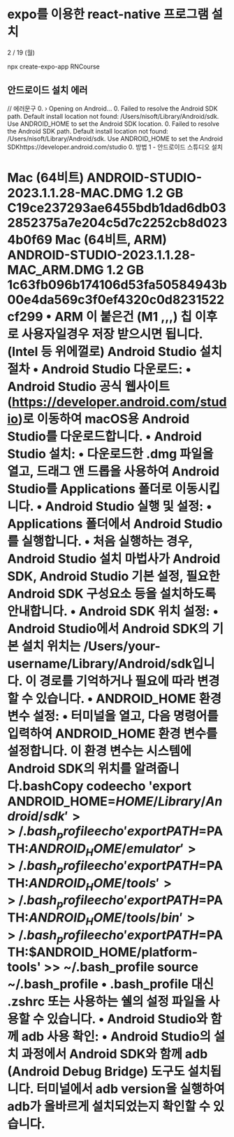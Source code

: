 # expo를 이용한 react-native 프로그램 설치

2 / 19 (월)

npx create-expo-app RNCourse

## 안드로이드 설치 에러

// 에러문구 0. › Opening on Android... 0. Failed to resolve the Android SDK path. Default install location not found: /Users/nisoft/Library/Android/sdk. Use ANDROID_HOME to set the Android SDK location. 0. Failed to resolve the Android SDK path. Default install location not found: /Users/nisoft/Library/Android/sdk. Use ANDROID_HOME to set the Android SDKhttps://developer.android.com/studio 0. 방법 1 - 안드로이드 스튜디오 설치

Mac
(64비트)
ANDROID-STUDIO-2023.1.1.28-MAC.DMG
1.2 GB
C19ce237293ae6455bdb1dad6db032852375a7e204c5d7c2252cb8d0234b0f69
Mac
(64비트, ARM)
ANDROID-STUDIO-2023.1.1.28-MAC_ARM.DMG
1.2 GB
1c63fb096b174106d53fa50584943b00e4da569c3f0ef4320c0d8231522cf299
• ARM 이 붙은건 (M1 ,,,) 칩 이후로 사용자일경우 저장 받으시면 됩니다. (Intel 등 위에껄로)
Android Studio 설치 절차
• Android Studio 다운로드:
• Android Studio 공식 웹사이트(https://developer.android.com/studio)로 이동하여 macOS용 Android Studio를 다운로드합니다.
• Android Studio 설치:
• 다운로드한 .dmg 파일을 열고, 드래그 앤 드롭을 사용하여 Android Studio를 Applications 폴더로 이동시킵니다.
• Android Studio 실행 및 설정:
• Applications 폴더에서 Android Studio를 실행합니다.
• 처음 실행하는 경우, Android Studio 설치 마법사가 Android SDK, Android Studio 기본 설정, 필요한 Android SDK 구성요소 등을 설치하도록 안내합니다.
• Android SDK 위치 설정:
• Android Studio에서 Android SDK의 기본 설치 위치는 /Users/your-username/Library/Android/sdk입니다. 이 경로를 기억하거나 필요에 따라 변경할 수 있습니다.
• ANDROID_HOME 환경 변수 설정:
• 터미널을 열고, 다음 명령어를 입력하여 ANDROID_HOME 환경 변수를 설정합니다. 이 환경 변수는 시스템에 Android SDK의 위치를 알려줍니다.bashCopy codeecho 'export ANDROID_HOME=$HOME/Library/Android/sdk' >> ~/.bash_profile echo 'export PATH=$PATH:$ANDROID_HOME/emulator' >> ~/.bash_profile echo 'export PATH=$PATH:$ANDROID_HOME/tools' >> ~/.bash_profile echo 'export PATH=$PATH:$ANDROID_HOME/tools/bin' >> ~/.bash_profile echo 'export PATH=$PATH:$ANDROID_HOME/platform-tools' >> ~/.bash_profile source ~/.bash_profile
• .bash_profile 대신 .zshrc 또는 사용하는 쉘의 설정 파일을 사용할 수 있습니다.
• Android Studio와 함께 adb 사용 확인:
• Android Studio의 설치 과정에서 Android SDK와 함께 adb (Android Debug Bridge) 도구도 설치됩니다. 터미널에서 adb version을 실행하여 adb가 올바르게 설치되었는지 확인할 수 있습니다.
===

##
